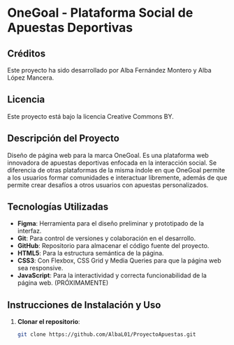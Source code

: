# OneGoal - Plataforma Social de Apuestas Deportivas

## Créditos
Este proyecto ha sido desarrollado por Alba Fernández Montero y Alba López Mancera.

## Licencia
Este proyecto está bajo la licencia Creative Commons BY.

## Descripción del Proyecto
Diseño de página web para la marca OneGoal. Es una plataforma web innovadora de apuestas deportivas enfocada en la interacción social. Se diferencia de otras plataformas de la misma índole en que OneGoal permite a los usuarios formar comunidades e interactuar libremente, además de que permite crear desafíos a otros usuarios con apuestas personalizados.

## Tecnologías Utilizadas

- **Figma**: Herramienta para el diseño preliminar y prototipado de la interfaz.
- **Git**: Para control de versiones y colaboración en el desarrollo.
- **GitHub**: Repositorio para almacenar el código fuente del proyecto.
- **HTML5**: Para la estructura semántica de la página.
- **CSS3**: Con Flexbox, CSS Grid y Media Queries para que la página web sea responsive.
- **JavaScript**: Para la interactividad y correcta funcionabilidad de la página web. (PRÓXIMAMENTE)

## Instrucciones de Instalación y Uso

1. **Clonar el repositorio**:
   ```bash
   git clone https://github.com/AlbaL01/ProyectoApuestas.git

